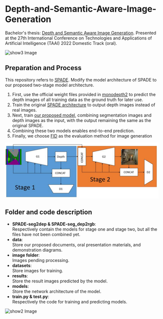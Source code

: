 # Depth-and-Semantic-Aware-Image-Generation
Bachelor's thesis: [Depth and Semantic Aware Image Generation](https://taai2022.github.io/dprogram.html). Presented at the 27th International Conference on Technologies and Applications of Artificial Intelligence (TAAI) 2022 Domestic Track (oral).

![show3 Image](data/show3.png)

## Preparation and Process

This repository refers to [SPADE](https://github.com/NVlabs/SPADE).
Modify the model architecture of SPADE to our proposed two-stage model architecture.
1. First, use the official weight files provided in [monodepth2](https://github.com/nianticlabs/monodepth2) to predict the depth images of all training data as the ground truth for later use.
2. Train the original [SPADE architecture](https://github.com/NVlabs/SPADE) to output depth images instead of real images.
3. Next, train [our proposed model](https://github.com/Depth-Semantic-Aware-Image-Generation/Depth-and-Semantic-Aware-Image-Generation?tab=readme-ov-file), combining segmentation images and depth images as the input, with the output remaining the same as the original SPADE.
4. Combining these two models enables end-to-end prediction.
5. Finally, we choose [FID](https://github.com/mseitzer/pytorch-fid) as the evaluation method for image generation

![show1 Image](data/show1.png)

## Folder and code description

- **SPADE-seg2dep & SPADE-seg_dep2rgb**:  
  Respectively contain the models for stage one and stage two, but all the files have not been combined yet.
- **data**:  
  Store our proposed documents, oral presentation materials, and demonstration diagrams.
- **image folder**:  
  Images pending processing.
- **datasets**:  
  Store images for training.  
- **results**:  
  Store the result images predicted by the model.
- **models**:  
  Store the network architecture of the model.
- **train.py & test.py**:  
  Respectively the code for training and predicting models.  
  
![show2 Image](data/show2.png)
